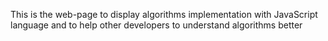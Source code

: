 This is the web-page to display algorithms implementation with JavaScript language and to help other developers to understand algorithms better

